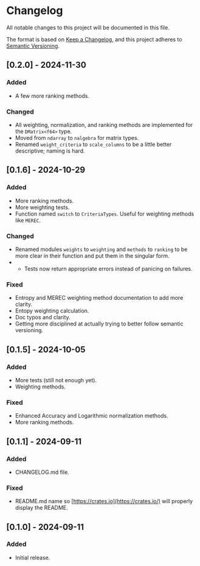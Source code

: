 # Changelog

All notable changes to this project will be documented in this file.

The format is based on [Keep a Changelog](https://keepachangelog.com/en/1.1.0/),
and this project adheres to [Semantic Versioning](https://semver.org/spec/v2.0.0.html).

## [0.2.0] - 2024-11-30

### Added

- A few more ranking methods.

### Changed

- All weighting, normalization, and ranking methods are implemented for the `DMatrix<f64>` type.
- Moved from `ndarray` to `nalgebra` for matrix types.
- Renamed `weight_criteria` to `scale_columns` to be a little better descriptive; naming is hard.

## [0.1.6] - 2024-10-29

### Added

- More ranking methods.
- More weighting tests.
- Function named `switch` to `CriteriaTypes`. Useful for weighting methods like `MEREC`.

### Changed

- Renamed modules `weights` to `weighting` and `methods` to `ranking` to be more clear in their function and put them in the singular form.
- - Tests now return appropriate errors instead of panicing on failures.

### Fixed

- Entropy and MEREC weighting method documentation to add more clarity.
- Entopy weighting calculation.
- Doc typos and clarity.
- Getting more disciplined at actually trying to better follow semantic versioning.

## [0.1.5] - 2024-10-05

### Added

- More tests (still not enough yet).
- Weighting methods.

### Fixed

- Enhanced Accuracy and Logarithmic normalization methods.
- More ranking methods.

## [0.1.1] - 2024-09-11

### Added

- CHANGELOG.md file.

###  Fixed

- README.md name so [https://crates.io](https://crates.io/) will properly display the README.

## [0.1.0] - 2024-09-11

### Added

- Initial release.